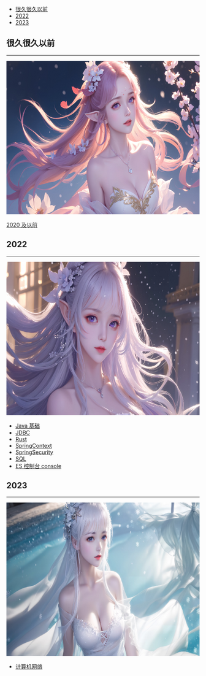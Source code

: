[//]: # (@formatter:off)

<!-- TOC -->
  * [很久很久以前](#很久很久以前)
  * [2022](#2022)
  * [2023](#2023)
<!-- TOC -->

[//]: # (@formatter:on)

## 很久很久以前

---

<img src="bgi/1.jpg" alt="" style="height: 400px"/>

[2020 及以前](2020/README.md)

## 2022

---
<img src="bgi/2.jpg" alt="" style="height: 400px"/>

- [Java 基础](2022/Java基础.md)
- [JDBC](2022/JDBC.md)
- [Rust](2022/Rust.md)
- [SpringContext](2022/SpringContext.md)
- [SpringSecurity](2022/SpringSecurity.md)
- [SQL](2022/SQL.md)
- [ES 控制台 console](2022/ESconsole.md)

## 2023

---

<img src="bgi/3.jpg" alt="" style="height: 400px"/>

- [计算机网络](2023/计算机网络.md)
